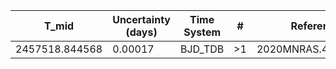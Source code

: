 |T_mid|Uncertainty (days)           |Time System|#                                            |Reference                           |
|-----|-----------------------------|-----------|---------------------------------------------|------------------------------------|
|2457518.844568|0.00017                      |BJD_TDB    |>1                                           |2020MNRAS.493..126M                 |
